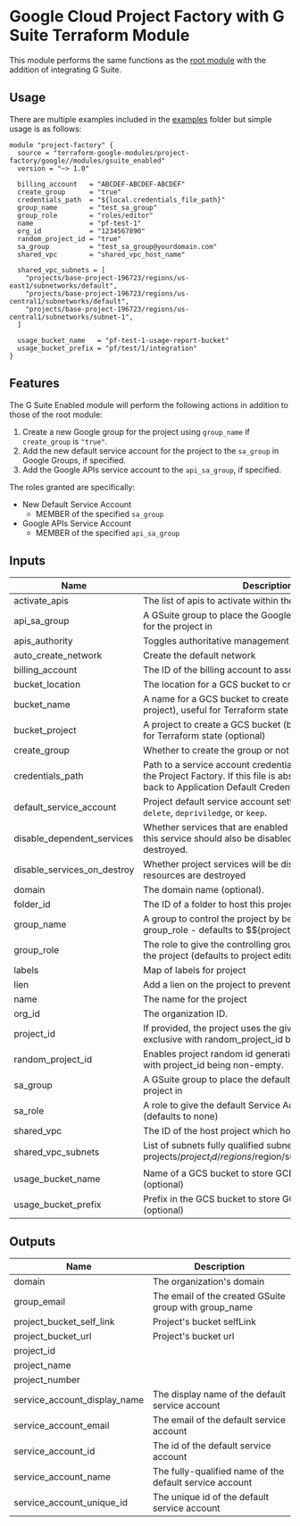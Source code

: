 # Google Cloud Project Factory with G Suite Terraform Module

This module performs the same functions as the
[root module][root-module] with the addition of integrating G Suite.

## Usage

There are multiple examples included in the [examples] folder but simple usage is as follows:

```hcl
module "project-factory" {
  source = "terraform-google-modules/project-factory/google//modules/gsuite_enabled"
  version = "~> 1.0"

  billing_account   = "ABCDEF-ABCDEF-ABCDEF"
  create_group      = "true"
  credentials_path  = "${local.credentials_file_path}"
  group_name        = "test_sa_group"
  group_role        = "roles/editor"
  name              = "pf-test-1"
  org_id            = "1234567890"
  random_project_id = "true"
  sa_group          = "test_sa_group@yourdomain.com"
  shared_vpc        = "shared_vpc_host_name"

  shared_vpc_subnets = [
    "projects/base-project-196723/regions/us-east1/subnetworks/default",
    "projects/base-project-196723/regions/us-central1/subnetworks/default",
    "projects/base-project-196723/regions/us-central1/subnetworks/subnet-1",
  ]

  usage_bucket_name   = "pf-test-1-usage-report-bucket"
  usage_bucket_prefix = "pf/test/1/integration"
}
```

## Features

The G Suite Enabled module will perform the following actions in
addition to those of the root module:

1. Create a new Google group for the project using `group_name` if
   `create_group` is `"true"`.
1. Add the new default service account for the project to the
   `sa_group` in Google Groups, if specified.
1. Add the Google APIs service account to the `api_sa_group`,
   if specified.

The roles granted are specifically:

- New Default Service Account
  - MEMBER of the specified `sa_group`
- Google APIs Service Account
  - MEMBER of the specified `api_sa_group`

<!-- BEGINNING OF PRE-COMMIT-TERRAFORM DOCS HOOK -->
## Inputs

| Name | Description | Type | Default | Required |
|------|-------------|:----:|:-----:|:-----:|
| activate\_apis | The list of apis to activate within the project | list(string) | `<list>` | no |
| api\_sa\_group | A GSuite group to place the Google APIs Service Account for the project in | string | `""` | no |
| apis\_authority | Toggles authoritative management of project services. | string | `"false"` | no |
| auto\_create\_network | Create the default network | string | `"false"` | no |
| billing\_account | The ID of the billing account to associate this project with | string | n/a | yes |
| bucket\_location | The location for a GCS bucket to create (optional) | string | `""` | no |
| bucket\_name | A name for a GCS bucket to create (in the bucket_project project), useful for Terraform state (optional) | string | `""` | no |
| bucket\_project | A project to create a GCS bucket (bucket_name) in, useful for Terraform state (optional) | string | `""` | no |
| create\_group | Whether to create the group or not | string | `"false"` | no |
| credentials\_path | Path to a service account credentials file with rights to run the Project Factory. If this file is absent Terraform will fall back to Application Default Credentials. | string | `""` | no |
| default\_service\_account | Project default service account setting: can be one of `delete`, `depriviledge`, or `keep`. | string | `"delete"` | no |
| disable\_dependent\_services | Whether services that are enabled and which depend on this service should also be disabled when this service is destroyed. | string | `"true"` | no |
| disable\_services\_on\_destroy | Whether project services will be disabled when the resources are destroyed | string | `"true"` | no |
| domain | The domain name (optional). | string | `""` | no |
| folder\_id | The ID of a folder to host this project | string | `""` | no |
| group\_name | A group to control the project by being assigned group_role - defaults to $${project_name}-editors | string | `""` | no |
| group\_role | The role to give the controlling group (group_name) over the project (defaults to project editor) | string | `"roles/editor"` | no |
| labels | Map of labels for project | map(string) | `<map>` | no |
| lien | Add a lien on the project to prevent accidental deletion | string | `"false"` | no |
| name | The name for the project | string | n/a | yes |
| org\_id | The organization ID. | string | n/a | yes |
| project\_id | If provided, the project uses the given project ID. Mutually exclusive with random_project_id being true. | string | `""` | no |
| random\_project\_id | Enables project random id generation. Mutually exclusive with project_id being non-empty. | string | `"false"` | no |
| sa\_group | A GSuite group to place the default Service Account for the project in | string | `""` | no |
| sa\_role | A role to give the default Service Account for the project (defaults to none) | string | `""` | no |
| shared\_vpc | The ID of the host project which hosts the shared VPC | string | `""` | no |
| shared\_vpc\_subnets | List of subnets fully qualified subnet IDs (ie. projects/$project_id/regions/$region/subnetworks/$subnet_id) | list(string) | `<list>` | no |
| usage\_bucket\_name | Name of a GCS bucket to store GCE usage reports in (optional) | string | `""` | no |
| usage\_bucket\_prefix | Prefix in the GCS bucket to store GCE usage reports in (optional) | string | `""` | no |

## Outputs

| Name | Description |
|------|-------------|
| domain | The organization's domain |
| group\_email | The email of the created GSuite group with group_name |
| project\_bucket\_self\_link | Project's bucket selfLink |
| project\_bucket\_url | Project's bucket url |
| project\_id |  |
| project\_name |  |
| project\_number |  |
| service\_account\_display\_name | The display name of the default service account |
| service\_account\_email | The email of the default service account |
| service\_account\_id | The id of the default service account |
| service\_account\_name | The fully-qualified name of the default service account |
| service\_account\_unique\_id | The unique id of the default service account |

<!-- END OF PRE-COMMIT-TERRAFORM DOCS HOOK -->

[examples]: ../../examples/
[root-module]: ../../README.md
